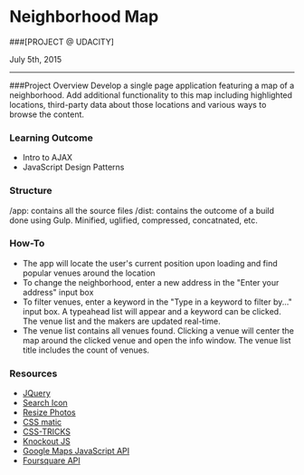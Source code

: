 # Neighborhood Map

###[PROJECT @ UDACITY]

July 5th, 2015

-----------------

###Project Overview
Develop a single page application featuring a map of a neighborhood. Add additional functionality to this map including highlighted locations, third-party data about those locations and various ways to browse the content.

### Learning Outcome
* Intro to AJAX
* JavaScript Design Patterns

### Structure
/app: contains all the source files
/dist: contains the outcome of a build done using Gulp. Minified, uglified, compressed, concatnated, etc.

### How-To
* The app will locate the user's current position upon loading and find popular venues around the location
* To change the neighborhood, enter a new address in the "Enter your address" input box
* To filter venues, enter a keyword in the "Type in a keyword to filter by..." input box. A typeahead list will appear and a keyword can be clicked. The venue list and the makers are updated real-time.
* The venue list contains all venues found. Clicking a venue will center the map around the clicked venue and open the info window. The venue list title includes the count of venues.

### Resources
- [JQuery](http://api.jquery.com/jquery.ajax/)
- [Search Icon](http://icones.pro/en/file-search-png-image.html)
- [Resize Photos](http://www.resize-photos.com)
- [CSS matic](http://www.cssmatic.com/)
- [CSS-TRICKS](https://css-tricks.com/)
- [Knockout JS](http://knockoutjs.com/documentation/value-binding.html)
- [Google Maps JavaScript API](https://developers.google.com/maps/documentation/javascript/)
- [Foursquare API](https://developer.foursquare.com/)

